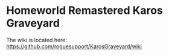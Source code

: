 # Homeworld Remastered Karos Graveyard
The wiki is located here: https://github.com/roguesupport/KarosGraveyard/wiki

